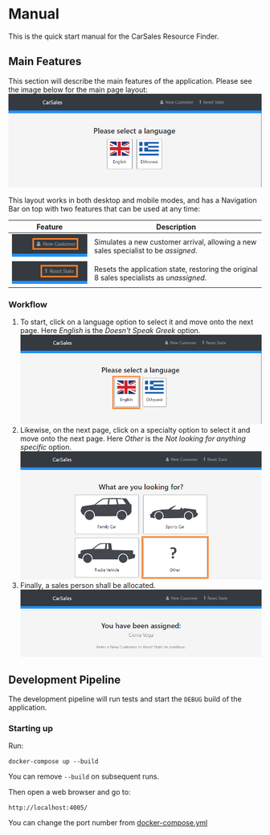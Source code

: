 # Manual

This is the quick start manual for the CarSales Resource Finder.

## Main Features

This section will describe the main features of the application. Please see the image below for the main page layout:
![page intro](https://github.com/jackula83/cs.code-challenge/blob/main/ManualAssets/intro.png?raw=true)

This layout works in both desktop and mobile modes, and has a Navigation Bar on top with two features that can be used at any time:

| Feature                                                                                                               | Description                                                                               |
| --------------------------------------------------------------------------------------------------------------------- | ----------------------------------------------------------------------------------------- |
| ![new customer](https://github.com/jackula83/cs.code-challenge/blob/main/ManualAssets/intro-newcustomer.png?raw=true) | Simulates a new customer arrival, allowing a new sales specialist to be _assigned_.       |
| ![reset state](https://github.com/jackula83/cs.code-challenge/blob/main/ManualAssets/intro-resetstate.png?raw=true)   | Resets the application state, restoring the original 8 sales specialists as _unassigned_. |

### Workflow

1. To start, click on a language option to select it and move onto the next page. Here _English_ is the _Doesn't Speak Greek_ option.
   ![language selection](https://github.com/jackula83/cs.code-challenge/blob/main/ManualAssets/intro-english.png?raw=true)
2. Likewise, on the next page, click on a specialty option to select it and move onto the next page. Here _Other_ is the _Not looking for anything specific_ option.
   ![specialty selection](https://github.com/jackula83/cs.code-challenge/blob/main/ManualAssets/specialty.png?raw=true)
3. Finally, a sales person shall be allocated.
   ![sales specialist allocation](https://github.com/jackula83/cs.code-challenge/blob/main/ManualAssets/final.png?raw=true)

## Development Pipeline

The development pipeline will run tests and start the `DEBUG` build of the application.

### Starting up

Run:

```
docker-compose up --build
```

You can remove `--build` on subsequent runs.

Then open a web browser and go to:

```
http://localhost:4005/
```

You can change the port number from [docker-compose.yml](https://github.com/jackula83/cs.code-challenge/blob/main/docker-compose.yml)
